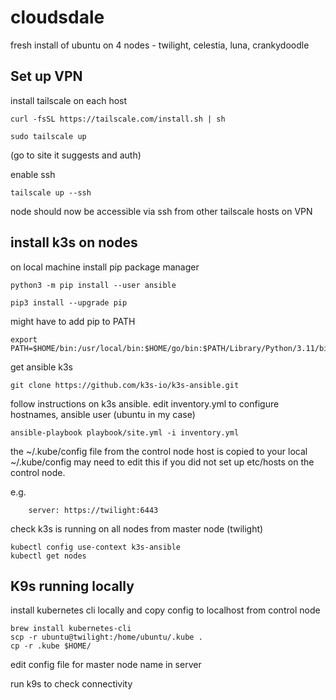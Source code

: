 # cloudsdale

fresh install of ubuntu on 4 nodes - twilight, celestia, luna, crankydoodle

## Set up VPN

install tailscale on each host

```
curl -fsSL https://tailscale.com/install.sh | sh

sudo tailscale up
```

(go to site it suggests and auth)

enable ssh 
```
tailscale up --ssh
```

node should now be accessible via ssh from other tailscale hosts on VPN

## install k3s on nodes

on local machine
install pip package manager

```
python3 -m pip install --user ansible

pip3 install --upgrade pip
```

might have to add pip to PATH
```
export PATH=$HOME/bin:/usr/local/bin:$HOME/go/bin:$PATH/Library/Python/3.11/bin:$PATH
```

get ansible k3s
```
git clone https://github.com/k3s-io/k3s-ansible.git
```

 
follow instructions on k3s ansible.  edit inventory.yml to configure hostnames, ansible user (ubuntu in my case)

```
ansible-playbook playbook/site.yml -i inventory.yml
```

the ~/.kube/config file from the control node host is copied to your local ~/.kube/config may need to edit this if you did not set up etc/hosts on the control node.

e.g. 
```
    server: https://twilight:6443
```
check k3s is running on all nodes from master node (twilight)

```
kubectl config use-context k3s-ansible
kubectl get nodes
```


## K9s running locally

install kubernetes cli locally and copy config to localhost from control node

```
brew install kubernetes-cli
scp -r ubuntu@twilight:/home/ubuntu/.kube .
cp -r .kube $HOME/
```
edit config file for master node name in server

run k9s to check connectivity




